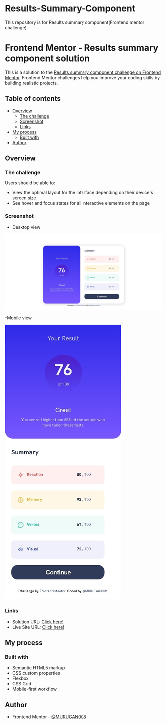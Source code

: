 # Results-Summary-Component
This repository is for Results summary component(Frontend mentor challenge)
# Frontend Mentor - Results summary component solution

This is a solution to the [Results summary component challenge on Frontend Mentor](https://www.frontendmentor.io/challenges/results-summary-component-CE_K6s0maV). Frontend Mentor challenges help you improve your coding skills by building realistic projects. 

## Table of contents

- [Overview](#overview)
  - [The challenge](#the-challenge)
  - [Screenshot](#screenshot)
  - [Links](#links)
- [My process](#my-process)
  - [Built with](#built-with)
- [Author](#author)


## Overview

### The challenge

Users should be able to:

- View the optimal layout for the interface depending on their device's screen size
- See hover and focus states for all interactive elements on the page

### Screenshot

- Desktop view

![](./Desktop-view.jpeg)

-Mobile view

![](./Mobile-view.jpeg)


### Links

- Solution URL: [ Click here! ]()
- Live Site URL: [ Click here! ]()

## My process

### Built with

- Semantic HTML5 markup
- CSS custom properties
- Flexbox
- CSS Grid
- Mobile-first workflow


## Author

- Frontend Mentor - [@MURUGAN008](https://www.frontendmentor.io/profile/MURUGAN008)

